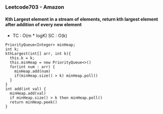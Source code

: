 ### Leetcode703 - Amazon
#### Kth Largest element in a stream of elements, return kth largest element after addition of every new element
- TC : O(m * logK) SC : O(k)

```
PriorityQueue<Integer> minHeap;
int k;
kthLargest(int[] arr, int k){
  this.k = k;
  this.minHeap = new PriorityQueue<>()
  for(int num : arr) {
    minHeap.add(num)
    if(minHeap.size() > k) minHeap.poll()
  }
}
int add(int val) {
  minHeap.add(val)
  if minHeap.size() > k then minHeap.poll()
  return minHeap.peek()
}
```
